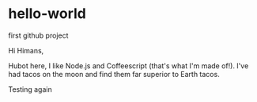 # hello-world
first github project

Hi Himans,

Hubot here, I like Node.js and Coffeescript (that's what I'm made of!).
I've had tacos on the moon and find them far superior to Earth tacos.

Testing again
